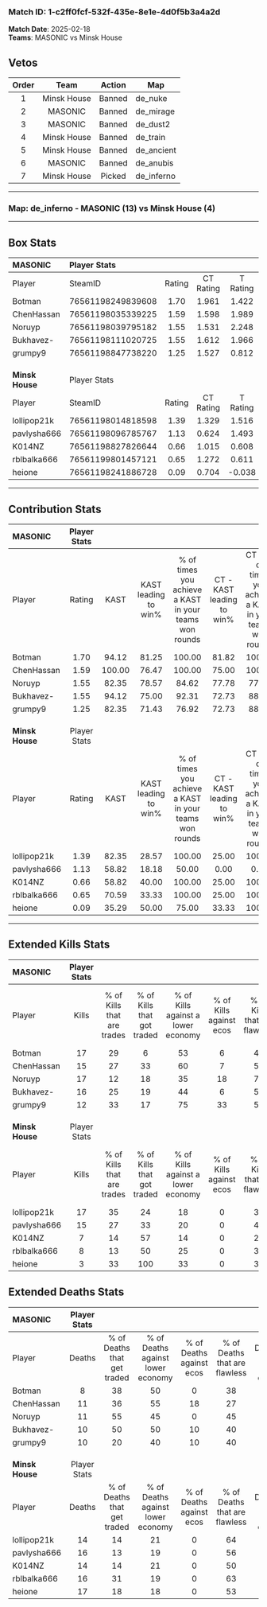 ### Match ID: 1-c2ff0fcf-532f-435e-8e1e-4d0f5b3a4a2d  
**Match Date**: 2025-02-18  
**Teams**: MASONIC vs Minsk House  

## Vetos  

| Order | Team | Action | Map |
| :---: | :--: | :----: | --- |
| 1 | Minsk House | Banned | de_nuke |
| 2 | MASONIC | Banned | de_mirage |
| 3 | MASONIC | Banned | de_dust2 |
| 4 | Minsk House | Banned | de_train |
| 5 | Minsk House | Banned | de_ancient |
| 6 | MASONIC | Banned | de_anubis |
| 7 | Minsk House | Picked | de_inferno |

---  

### **Map**: de_inferno - MASONIC (13) vs Minsk House (4)  
---  

## Box Stats  

| **MASONIC**     | Player Stats      |        |           |          |        |       |       |         |        |      |     |
| :- | :- | :-: | :-: | :-: | :-: | :-: | :-: | :-: | :-: | :-: | :-: |
| Player          | SteamID           | Rating | CT Rating | T Rating |  KAST  |  ADR  | Kills | Assists | Deaths | K/D  | HS% |
| Botman          | 76561198249839608 |  1.70  |   1.961   |  1.422   | 94.12  | 97.8  |  17   |    5    |   8    | 2.13 | 23  |
| ChenHassan      | 76561198035339225 |  1.59  |   1.598   |  1.989   | 100.00 | 98.2  |  15   |   11    |   11   | 1.36 | 46  |
| Noruyp          | 76561198039795182 |  1.55  |   1.531   |  2.248   | 82.35  | 106.1 |  17   |    5    |   11   | 1.55 | 41  |
| Bukhavez-       | 76561198111020725 |  1.55  |   1.612   |  1.966   | 94.12  | 89.6  |  16   |    3    |   10   | 1.60 | 25  |
| grumpy9         | 76561198847738220 |  1.25  |   1.527   |  0.812   | 82.35  | 81.1  |  12   |    6    |   10   | 1.20 | 58  |
|                 |                   |        |           |          |        |       |       |         |        |      |     |
|                 |                   |        |           |          |        |       |       |         |        |      |     |
|                 |                   |        |           |          |        |       |       |         |        |      |     |
| **Minsk House** | Player Stats      |        |           |          |        |       |       |         |        |      |     |
| Player          | SteamID           | Rating | CT Rating | T Rating |  KAST  |  ADR  | Kills | Assists | Deaths | K/D  | HS% |
| lollipop21k     | 76561198014818598 |  1.39  |   1.329   |  1.516   | 82.35  | 89.8  |  17   |    3    |   14   | 1.21 | 58  |
| pavlysha666     | 76561198096785767 |  1.13  |   0.624   |  1.493   | 58.82  | 112.7 |  15   |    3    |   16   | 0.94 | 46  |
| K014NZ          | 76561198827826644 |  0.66  |   1.015   |  0.608   | 58.82  | 68.8  |   7   |    5    |   14   | 0.50 | 85  |
| rblbalka666     | 76561199801457121 |  0.65  |   1.272   |  0.611   | 70.59  | 44.8  |   8   |    4    |   16   | 0.50 | 87  |
| heione          | 76561198241886728 |  0.09  |   0.704   |  -0.038  | 35.29  | 40.6  |   3   |    3    |   17   | 0.18 | 66  |
---  

## Contribution Stats  

| **MASONIC**     | Player Stats |        |                      |                                                        |                           |                                                             |                          |                                                            |
| :- | :-: | :-: | :-: | :-: | :-: | :-: | :-: | :-: |
| Player          |    Rating    |  KAST  | KAST leading to win% | % of times you achieve a KAST in your teams won rounds | CT - KAST leading to win% | CT - % of times you achieve a KAST in your teams won rounds | T - KAST leading to win% | T - % of times you achieve a KAST in your teams won rounds |
| Botman          |     1.70     | 94.12  |        81.25         |                         100.00                         |           81.82           |                           100.00                            |          80.00           |                           100.00                           |
| ChenHassan      |     1.59     | 100.00 |        76.47         |                         100.00                         |           75.00           |                           100.00                            |          80.00           |                           100.00                           |
| Noruyp          |     1.55     | 82.35  |        78.57         |                         84.62                          |           77.78           |                            77.78                            |          80.00           |                           100.00                           |
| Bukhavez-       |     1.55     | 94.12  |        75.00         |                         92.31                          |           72.73           |                            88.89                            |          80.00           |                           100.00                           |
| grumpy9         |     1.25     | 82.35  |        71.43         |                         76.92                          |           72.73           |                            88.89                            |          66.67           |                           50.00                            |
|                 |              |        |                      |                                                        |                           |                                                             |                          |                                                            |
|                 |              |        |                      |                                                        |                           |                                                             |                          |                                                            |
|                 |              |        |                      |                                                        |                           |                                                             |                          |                                                            |
| **Minsk House** | Player Stats |        |                      |                                                        |                           |                                                             |                          |                                                            |
| Player          |    Rating    |  KAST  | KAST leading to win% | % of times you achieve a KAST in your teams won rounds | CT - KAST leading to win% | CT - % of times you achieve a KAST in your teams won rounds | T - KAST leading to win% | T - % of times you achieve a KAST in your teams won rounds |
| lollipop21k     |     1.39     | 82.35  |        28.57         |                         100.00                         |           25.00           |                           100.00                            |          30.00           |                           100.00                           |
| pavlysha666     |     1.13     | 58.82  |        18.18         |                         50.00                          |           0.00            |                            0.00                             |          25.00           |                           66.67                            |
| K014NZ          |     0.66     | 58.82  |        40.00         |                         100.00                         |           25.00           |                           100.00                            |          50.00           |                           100.00                           |
| rblbalka666     |     0.65     | 70.59  |        33.33         |                         100.00                         |           25.00           |                           100.00                            |          37.50           |                           100.00                           |
| heione          |     0.09     | 35.29  |        50.00         |                         75.00                          |           33.33           |                           100.00                            |          66.67           |                           66.67                            |
---  

## Extended Kills Stats  

| **MASONIC**     | Player Stats |                            |                            |                                    |                         |                              |                                 |                                       |                    |           |
| :- | :-: | :-: | :-: | :-: | :-: | :-: | :-: | :-: | :-: | :-: |
| Player          |    Kills     | % of Kills that are trades | % of Kills that got traded | % of Kills against a lower economy | % of Kills against ecos | % of Kills that are flawless | % of Kills that are close duels | % of Kills that are assisted by flash | Pistol Round Kills | AWP Kills |
| Botman          |      17      |             29             |             6              |                 53                 |            6            |              47              |               18                |                   6                   |         0          |     0     |
| ChenHassan      |      15      |             27             |             33             |                 60                 |            7            |              53              |                7                |                   0                   |         0          |     0     |
| Noruyp          |      17      |             12             |             18             |                 35                 |           18            |              76              |                6                |                  12                   |         3          |     7     |
| Bukhavez-       |      16      |             25             |             19             |                 44                 |            6            |              56              |               13                |                  19                   |         2          |     0     |
| grumpy9         |      12      |             33             |             17             |                 75                 |           33            |              50              |                0                |                   8                   |         2          |     0     |
|                 |              |                            |                            |                                    |                         |                              |                                 |                                       |                    |           |
|                 |              |                            |                            |                                    |                         |                              |                                 |                                       |                    |           |
|                 |              |                            |                            |                                    |                         |                              |                                 |                                       |                    |           |
| **Minsk House** | Player Stats |                            |                            |                                    |                         |                              |                                 |                                       |                    |           |
| Player          |    Kills     | % of Kills that are trades | % of Kills that got traded | % of Kills against a lower economy | % of Kills against ecos | % of Kills that are flawless | % of Kills that are close duels | % of Kills that are assisted by flash | Pistol Round Kills | AWP Kills |
| lollipop21k     |      17      |             35             |             24             |                 18                 |            0            |              35              |               12                |                   0                   |         4          |     0     |
| pavlysha666     |      15      |             27             |             33             |                 20                 |            0            |              47              |                7                |                  13                   |         1          |     0     |
| K014NZ          |      7       |             14             |             57             |                 14                 |            0            |              29              |               14                |                   0                   |         1          |     0     |
| rblbalka666     |      8       |             13             |             50             |                 25                 |            0            |              38              |               25                |                   0                   |         2          |     0     |
| heione          |      3       |             33             |            100             |                 33                 |            0            |              33              |                0                |                   0                   |         2          |     0     |
## Extended Deaths Stats  

| **MASONIC**     | Player Stats |                             |                                   |                          |                               |                            |                           |               |
| :- | :-: | :-: | :-: | :-: | :-: | :-: | :-: | :-: |
| Player          |    Deaths    | % of Deaths that get traded | % of Deaths against lower economy | % of Deaths against ecos | % of Deaths that are flawless | % of Deaths that are close | % of Deaths while blinded | Deaths to AWP |
| Botman          |      8       |             38              |                50                 |            0             |              38               |             13             |             0             |       0       |
| ChenHassan      |      11      |             36              |                55                 |            18            |              27               |             9              |             0             |       0       |
| Noruyp          |      11      |             55              |                45                 |            0             |              45               |             27             |             9             |       0       |
| Bukhavez-       |      10      |             50              |                50                 |            10            |              40               |             0              |             0             |       0       |
| grumpy9         |      10      |             20              |                40                 |            10            |              40               |             10             |            10             |       0       |
|                 |              |                             |                                   |                          |                               |                            |                           |               |
|                 |              |                             |                                   |                          |                               |                            |                           |               |
|                 |              |                             |                                   |                          |                               |                            |                           |               |
| **Minsk House** | Player Stats |                             |                                   |                          |                               |                            |                           |               |
| Player          |    Deaths    | % of Deaths that get traded | % of Deaths against lower economy | % of Deaths against ecos | % of Deaths that are flawless | % of Deaths that are close | % of Deaths while blinded | Deaths to AWP |
| lollipop21k     |      14      |             14              |                21                 |            0             |              64               |             7              |             7             |       2       |
| pavlysha666     |      16      |             13              |                19                 |            0             |              56               |             13             |             6             |       1       |
| K014NZ          |      14      |             14              |                21                 |            0             |              50               |             14             |             0             |       1       |
| rblbalka666     |      16      |             31              |                19                 |            0             |              63               |             0              |            25             |       2       |
| heione          |      17      |             18              |                18                 |            0             |              53               |             12             |             6             |       1       |

